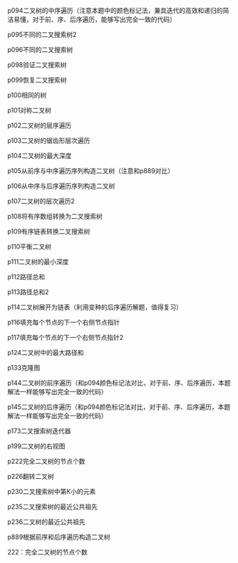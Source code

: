 
p094二叉树的中序遍历（注意本题中的颜色标记法，兼具迭代的高效和递归的简洁易懂，对于前、序、后序遍历，能够写出完全一致的代码）

p095不同的二叉搜索树2

p096不同的二叉搜索树

p098验证二叉搜索树

p099恢复二叉搜索树

p100相同的树

p101对称二叉树

p102二叉树的层序遍历

p103二叉树的锯齿形层次遍历

p104二叉树的最大深度

p105从前序与中序遍历序列构造二叉树（注意和p889对比）

p106从中序与后序遍历序列构造二叉树

p107二叉树的层次遍历2

p108将有序数组转换为二叉搜索树

p109有序链表转换二叉搜索树

p110平衡二叉树

p111二叉树的最小深度

p112路径总和

p113路径总和2

p114二叉树展开为链表（利用变种的后序遍历解题，值得复习）

p116填充每个节点的下一个右侧节点指针

p117填充每个节点的下一个右侧节点指针2

p124二叉树中的最大路径和

p133克隆图

p144二叉树的前序遍历（和p094颜色标记法对比，对于前、序、后序遍历，本题解法一样能够写出完全一致的代码）

p145二叉树的后序遍历（和p094颜色标记法对比，对于前、序、后序遍历，本题解法一样能够写出完全一致的代码）

p173二叉搜索树迭代器

p199二叉树的右视图

p222完全二叉树的节点个数

p226翻转二叉树

p230二叉搜索树中第K小的元素

p235二叉搜索树的最近公共祖先

p236二叉树的最近公共祖先

p889根据前序和后序遍历构造二叉树

222：完全二叉树的节点个数